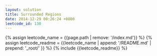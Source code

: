 ```yaml
---
layout: solution
title: Surrounded Regions
date: 2014-12-29 00:26:24 +0800
leetcode_id: 130
---
```

{% assign leetcode_name = {{page.path | remove: '/index.md'}}  %}
{% assign leetcode_readme = {{leetcode_name | append: '/README.md' | prepend: '_root/' }}  %}
{% include {{leetcode_readme}} %}
